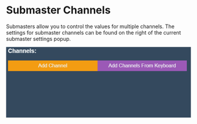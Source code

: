 # Submaster Channels

Submasters allow you to control the values for multiple channels.
The settings for submaster channels can be found on the right of the current submaster settings popup.

![Submaster channel settings](../../images/submaster_channels.png)